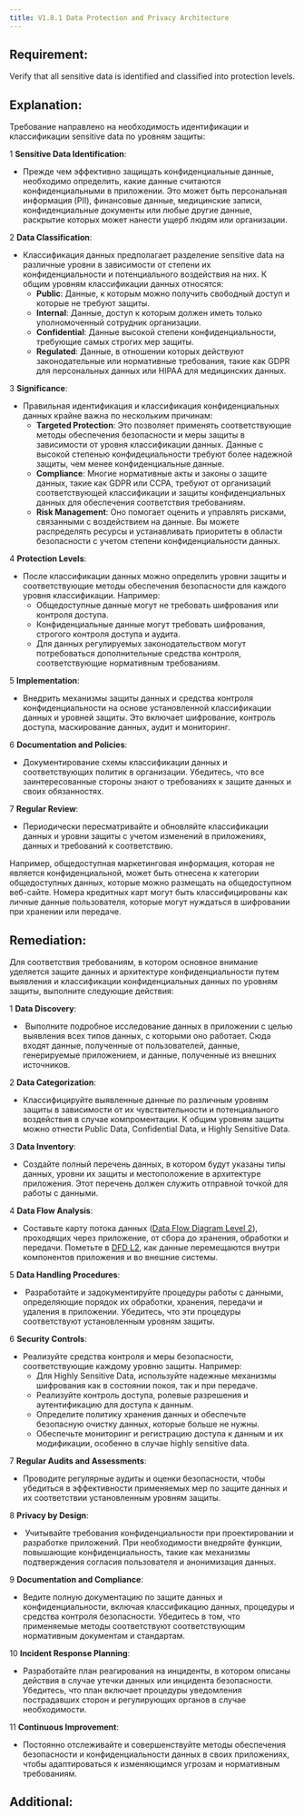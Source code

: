 ```yaml
---
title: V1.8.1 Data Protection and Privacy Architecture
---
```




## Requirement:

Verify that all sensitive data is identified and classified into protection levels.

## Explanation:

Требование направлено на необходимость идентификации и классификации sensitive data по уровням защиты:

1 
**Sensitive Data Identification**:

  - Прежде чем эффективно защищать конфиденциальные данные, необходимо определить, какие данные считаются конфиденциальными в приложении. Это может быть персональная информация (PII), финансовые данные, медицинские записи, конфиденциальные документы или любые другие данные, раскрытие которых может нанести ущерб людям или организации.

2 
**Data Classification**:

  - Классификация данных предполагает разделение sensitive data на различные уровни в зависимости от степени их конфиденциальности и потенциального воздействия на них. К общим уровням классификации данных относятся:
    - **Public**: Данные, к которым можно получить свободный доступ и которые не требуют защиты.
    - **Internal**: Данные, доступ к которым должен иметь только уполномоченный сотрудник организации.
    - **Confidential**: Данные высокой степени конфиденциальности, требующие самых строгих мер защиты.
    - **Regulated**: Данные, в отношении которых действуют законодательные или нормативные требования, такие как GDPR для персональных данных или HIPAA для медицинских данных.

3 
**Significance**:

  - Правильная идентификация и классификация конфиденциальных данных крайне важна по нескольким причинам:
    - **Targeted Protection**: Это позволяет применять соответствующие методы обеспечения безопасности и меры защиты в зависимости от уровня классификации данных. Данные с высокой степенью конфидециальности требуют более надежной защиты, чем менее конфиденциальные данные.
    - **Compliance**: Многие нормативные акты и законы о защите данных, такие как GDPR или CCPA, требуют от организаций соответствующей классификации и защиты конфиденциальных данных для обеспечения соответствия требованиям.
    - **Risk Management**: Оно помогает оценить и управлять рисками, связанными с воздействием на данные. Вы можете распределять ресурсы и устанавливать приоритеты в области безопасности с учетом степени конфиденциальности данных.

4
**Protection Levels**:

  - После классификации данных можно определить уровни защиты и соответствующие методы обеспечения безопасности для каждого уровня классификации. Например:
    - Общедоступные данные могут не требовать шифрования или контроля доступа.
    - Конфиденциальные данные могут требовать шифрования, строгого контроля доступа и аудита.
    - Для данных регулируемых законодательством могут потребоваться дополнительные средства контроля, соответствующие нормативным требованиям.

5 
**Implementation**:

  - Внедрить механизмы защиты данных и средства контроля конфиденциальности на основе установленной классификации данных и уровней защиты. Это включает шифрование, контроль доступа, маскирование данных, аудит и мониторинг.

6 
**Documentation and Policies**:

  - Документирование схемы классификации данных и соответствующих политик в организации. Убедитесь, что все заинтересованные стороны знают о требованиях к защите данных и своих обязанностях.

7 
**Regular Review**:

  - Периодически пересматривайте и обновляйте классификации данных и уровни защиты с учетом изменений в приложениях, данных и требований к соответствию.


Например, общедоступная маркетинговая информация, которая не является конфиденциальной, может быть отнесена к категории общедоступных данных, которые можно размещать на общедоступном веб-сайте. Номера кредитных карт могут быть классифицированы как личные данные пользователя, которые могут нуждаться в шифровании при хранении или передаче.

## Remediation:

Для соответствия требованиям, в котором основное внимание уделяется защите данных и архитектуре конфиденциальности путем выявления и классификации конфиденциальных данных по уровням защиты, выполните следующие действия:

1 
**Data Discovery**:

  -  Выполните подробное исследование данных в приложении с целью выявления всех типов данных, с которыми оно работает. Сюда входят данные, полученные от пользователей, данные, генерируемые приложением, и данные, полученные из внешних источников.

2 
**Data Categorization**:

  - Классифицируйте выявленные данные по различным уровням защиты в зависимости от их чувствительности и потенциального воздействия в случае компроментации. К общим уровням защиты можно отнести Public Data, Confidential Data, и Highly Sensitive Data.

3 
**Data Inventory**:

  - Создайте полный перечень данных, в котором будут указаны типы данных, уровни их защиты и местоположение в архитектуре приложения. Этот перечень должен служить отправной точкой для работы с данными.

4 
**Data Flow Analysis**:

  - Составьте карту потока данных ([Data Flow Diagram Level 2](https://confluence.g5e.com/x/YdRiBw)), проходящих через приложение, от сбора до хранения, обработки и передачи. Пометьте в [DFD L2](https://confluence.g5e.com/x/YdRiBw), как данные перемещаются внутри компонентов приложения и во внешние системы.

5 
**Data Handling Procedures**:

  -  Разработайте и задокументируйте процедуры работы с данными, определяющие порядок их обработки, хранения, передачи и удаления в приложении. Убедитесь, что эти процедуры соответствуют установленным уровням защиты.

6
**Security Controls**:

  - Реализуйте средства контроля и меры безопасности, соответствующие каждому уровню защиты. Например:
    - Для Highly Sensitive Data, используйте надежные механизмы шифрования как в состоянии покоя, так и при передаче.
    - Реализуйте контроль доступа, ролевые разрешения и аутентификацию для доступа к данным.
    - Определите политику хранения данных и обеспечьте безопасную очистку данных, которые больше не нужны.
    - Обеспечьте мониторинг и регистрацию доступа к данным и их модификации, особенно в случае highly sensitive data.

7 
**Regular Audits and Assessments**:

  - Проводите регулярные аудиты и оценки безопасности, чтобы убедиться в эффективности применяемых мер по защите данных и их соответствии установленным уровням защиты.

8
**Privacy by Design**:

  -  Учитывайте требования конфиденциальности при проектировании и разработке приложений. При необходимости внедряйте функции, повышающие конфиденциальность, такие как механизмы подтверждения согласия пользователя и анонимизация данных.

9 
**Documentation and Compliance**:

  - Ведите полную документацию по защите данных и конфиденциальности, включая классификацию данных, процедуры и средства контроля безопасности. Убедитесь в том, что применяемые методы соответствуют соответствующим нормативным документам и стандартам.

10
**Incident Response Planning**:

  - Разработайте план реагирования на инциденты, в котором описаны действия в случае утечки данных или инцидента безопасности. Убедитесь, что план включает процедуры уведомления пострадавших сторон и регулирующих органов в случае необходимости.

11
**Continuous Improvement**:

  - Постоянно отслеживайте и совершенствуйте методы обеспечения безопасности и конфиденциальности данных в своих приложениях, чтобы адаптироваться к изменяющимся угрозам и нормативным требованиям.


## Additional:




